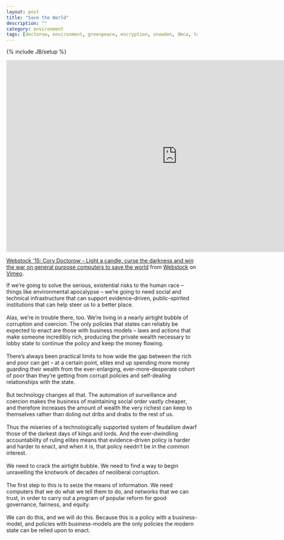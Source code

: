 ```yaml
---
layout: post
title: "Save the World"
description: ""
category: environment
tags: [doctorow, environment, greenpeace, encryption, snowden, dmca, turing, eff, presentation]
---
```

{% include JB/setup %}

<iframe src="https://player.vimeo.com/video/123473929" width="900" height="506" frameborder="0" webkitallowfullscreen mozallowfullscreen allowfullscreen></iframe> <p><a href="https://vimeo.com/123473929">Webstock &#039;15: Cory Doctorow - Light a candle, curse the darkness and win the war on general purpose computers to save the world</a> from <a href="https://vimeo.com/webstock">Webstock</a> on <a href="https://vimeo.com">Vimeo</a>.</p> <p>If we&rsquo;re going to solve the serious, existential risks to the human race &ndash; things like environmental apocalypse &ndash; we&rsquo;re going to need social and technical infrastructure that can support evidence-driven, public-spirited institutions that can help steer us to a better place.<br /> <br /> Alas, we&rsquo;re in trouble there, too. We&rsquo;re living in a nearly airtight bubble of corruption and coercion. The only policies that states can reliably be expected to enact are those with business models &ndash; laws and actions that make someone incredibly rich, producing the private wealth necessary to lobby state to continue the policy and keep the money flowing.<br /> <br /> There&rsquo;s always been practical limits to how wide the gap between the rich and poor can get &ndash; at a certain point, elites end up spending more money guarding their wealth from the ever-enlarging, ever-more-desperate cohort of poor than they&rsquo;re getting from corrupt policies and self-dealing relationships with the state.<br /> <br /> But technology changes all that. The automation of surveillance and coercion makes the business of maintaining social order vastly cheaper, and therefore increases the amount of wealth the very richest can keep to themselves rather than doling out dribs and drabs to the rest of us.<br /> <br /> Thus the miseries of a technologically supported system of feudalism dwarf those of the darkest days of kings and lords. And the ever-dwindling accountability of ruling elites means that evidence-driven policy is harder and harder to enact, and when it is, that policy needn&rsquo;t be in the common interest.<br /> <br /> We need to crack the airtight bubble. We need to find a way to begin unravelling the knotwork of decades of neoliberal corruption.<br /> <br /> The first step to this is to seize the means of information. We need computers that we do what we tell them to do, and networks that we can trust, in order to carry out a program of popular reform for good governance, fairness, and equity.<br /> <br /> We can do this, and we will do this. Because this is a policy with a business-model, and policies with business-models are the only policies the modern state can be relied upon to enact.</p>